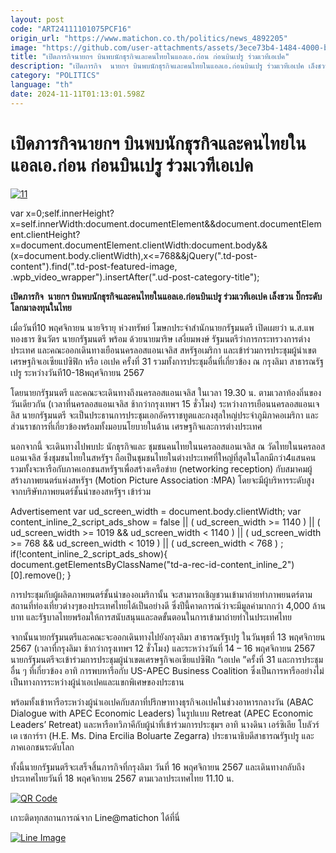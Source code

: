```yaml
---
layout: post
code: "ART24111101075PCF16"
origin_url: "https://www.matichon.co.th/politics/news_4892205"
image: "https://github.com/user-attachments/assets/3ece73b4-1484-4000-be4c-94523858422c"
title: "เปิดภารกิจนายกฯ บินพบนักธุรกิจและคนไทยในแอลเอ.ก่อน ก่อนบินเปรู ร่วมเวทีเอเปค"
description: "เปิดภารกิจ  นายกฯ บินพบนักธุรกิจและคนไทยในแอลเอ.ก่อนบินเปรู ร่วมเวทีเอเปค เล็งชวน บิ๊กระดับโลกมาลงทุนในไทย"
category: "POLITICS"
language: "th"
date: 2024-11-11T01:13:01.598Z
---
```


# เปิดภารกิจนายกฯ บินพบนักธุรกิจและคนไทยในแอลเอ.ก่อน ก่อนบินเปรู ร่วมเวทีเอเปค

[![](https://www.matichon.co.th/wp-content/uploads/2024/11/11-92.jpg "11")](https://www.matichon.co.th/wp-content/uploads/2024/11/11-92.jpg)

var x=0;self.innerHeight?x=self.innerWidth:document.documentElement&&document.documentElement.clientHeight?x=document.documentElement.clientWidth:document.body&&(x=document.body.clientWidth),x<=768&&jQuery(".td-post-content").find(".td-post-featured-image, .wpb\_video\_wrapper").insertAfter(".ud-post-category-title");

**เปิดภารกิจ  นายกฯ บินพบนักธุรกิจและคนไทยในแอลเอ.ก่อนบินเปรู ร่วมเวทีเอเปค เล็งชวน บิ๊กระดับโลกมาลงทุนในไทย**

เมื่อวันที่10 พฤศจิกายน นายจิรายุ ห่วงทรัพย์ โฆษกประจำสำนักนายกรัฐมนตรี เปิดเผยว่า น.ส.แพทองธาร ชินวัตร นายกรัฐมนตรี พร้อม ด้วยนายมาริษ เสงี่ยมพงษ์ รัฐมนตรีว่าการกระทรวงการต่างประเทศ และคณะออกเดินทางเยือนนครลอสแอนเจลิส สหรัฐอเมริกา และเข้าร่วมการประชุมผู้นำเขตเศรษฐกิจเอเซียแปซิฟิก หรือ เอเปค ครั้งที่ 31 รวมทั้งการประชุมอื่นที่เกี่ยวข้อง ณ กรุงลิมา สาธารณรัฐเปรู ระหว่างวันที10-18พฤศจิกายน 2567

โดยนายกรัฐมนตรี และคณะจะเดินทางถึงนครลอสแอนเจลิส ในเวลา 19.30 น. ตามเวลาท้องถิ่นของวันเดียวกัน (เวลาที่นครลอสแอนเจลิส ช้ากว่ากรุงเทพฯ 15 ชั่วโมง) ระหว่างการเยือนนครลอสแอนเจลิส นายกรัฐมนตรี จะเป็นประธานการประชุมเอกอัครราชทูตและกงสุลใหญ่ประจำภูมิภาคอเมริกา และส่วนราชการที่เกี่ยวข้องพร้อมทั้งมอบนโยบายในด้าน เศรษฐกิจและการต่างประเทศ

นอกจากนี้ จะเดินทางไปพบปะ นักธุรกิจและ ชุมชนคนไทยในนครลอสแอนเจลิส ณ วัดไทยในนครลอสแอนเจลิส ซึ่งชุมชนไทยในสหรัฐฯ ถือเป็นชุมชนไทยในต่างประเทศที่ใหญ่ที่สุดในโลกมีกว่า4แสนคน รวมทั้งจะหารือกับภาคเอกชนสหรัฐฯเพื่อสร้างเครือข่าย (networking reception) กับสมาคมผู้สร้างภาพยนตร์แห่งสหรัฐฯ (Motion Picture Association :MPA) โดยจะมีผู้บริหารระดับสูงจากบริษัทภาพยนตร์ชั้นนำของสหรัฐฯ เข้าร่วม

Advertisement var ud\_screen\_width = document.body.clientWidth; var content\_inline\_2\_script\_ads\_show = false || ( ud\_screen\_width >= 1140 ) || ( ud\_screen\_width >= 1019 && ud\_screen\_width < 1140 ) || ( ud\_screen\_width >= 768 && ud\_screen\_width < 1019 ) || ( ud\_screen\_width < 768 ) ; if(!content\_inline\_2\_script\_ads\_show){ document.getElementsByClassName("td-a-rec-id-content\_inline\_2")\[0\].remove(); }

การประชุมกับผู้ผลิตภาพยนตร์ชั้นนำของอเมริกานั้น จะสามารถเชิญชวนเข้ามาถ่ายทำภาพยนตร์ตามสถานที่ท่องเที่ยวต่างๆของประเทศไทยได้เป็นอย่างดี ซึ่งปีนี้คาดการณ์ว่าจะมีมูลค่ามากกว่า 4,000 ล้านบาท และรัฐบาลไทยพร้อมให้การสนับสนุนและลดขั้นตอนในการเข้ามาถ่ายทำในประเทศไทย

จากนั้นนายกรัฐมนตรีและคณะจะออกเดินทางไปยังกรุงลิมา สาธารณรัฐเปรู ในวันพุธที่ 13 พฤศจิกายน 2567 (เวลาที่กรุงลิมา ช้ากว่ากรุงเทพฯ 12 ชั่วโมง) และระหว่างวันที่ 14 – 16 พฤศจิกายน 2567 นายกรัฐมนตรีจะเข้าร่วมการประชุมผู้นำเขตเศรษฐกิจเอเซียแปซิฟิก “เอเปค ”ครั้งที่ 31 และการประชุมอื่น ๆ ที่เกี่ยวข้อง อาทิ การพบหารือกับ US-APEC Business Coalition ซึ่งเป็นการหารืออย่างไม่เป็นทางการระหว่างผู้นำเอเปคและแขกพิเศษของประธาน

พร้อมทั้งเข้าหารือระหว่างผู้นำเอเปคกับสภาที่ปรึกษาทางธุรกิจเอเปคในช่วงอาหารกลางวัน (ABAC Dialogue with APEC Economic Leaders) ในรูปแบบ Retreat (APEC Economic Leaders’ Retreat) และหารือทวิภาคีกับผู้นำที่เข้าร่วมการประชุมฯ อาทิ นางดินา เอร์ซิเลีย โบลัวร์เต เซการ์รา (H.E. Ms. Dina Ercilia Boluarte Zegarra) ประธานาธิบดีสาธารณรัฐเปรู และภาคเอกชนระดับโลก

ทั้งนี้นายกรัฐมนตรีจะเสร็จสิ้นภารกิจที่กรุงลิมา วันที่ 16 พฤศจิกายน 2567 และเดินทางกลับถึงประเทศไทยวันที่ 18 พฤศจิกายน 2567 ตามเวลาประเทศไทย 11.10 น.

[![QR Code](https://www.matichon.co.th/wp-content/uploads/2023/07/wob1371z.jpg)](https://lin.ee/ht0nDxX)

เกาะติดทุกสถานการณ์จาก Line@matichon ได้ที่นี่

[![Line Image](https://www.matichon.co.th/wp-content/uploads/2023/07/th.png)](https://lin.ee/ht0nDxX)